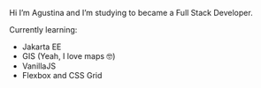 ﻿
Hi I’m Agustina and I’m studying to became a Full Stack Developer.

Currently learning:
- Jakarta EE
- GIS (Yeah, I love maps 🤓)
- VanillaJS
- Flexbox and CSS Grid
